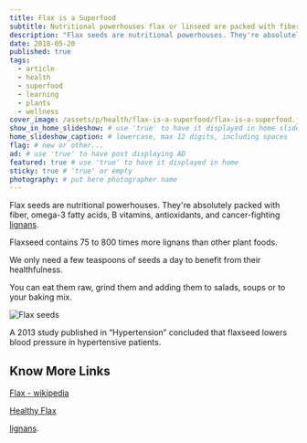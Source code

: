 ```yaml
---
title: Flax is a Superfood
subtitle: Nutritional powerhouses flax or linseed are packed with fiber, omega-3, vitamins, and antioxidants.
description: "Flax seeds are nutritional powerhouses. They're absolutely packed with fiber, omega-3 fatty acids, B vitamins, antioxidants, and cancer-fighting lignans."
date: 2018-05-20
published: true
tags:
  - article
  - health
  - superfood
  - learning
  - plants
  - wellness
cover_image: /assets/p/health/flax-is-a-superfood/flax-is-a-superfood.jpg
show_in_home_slideshow: # use 'true' to have it displayed in home slideshow
home_slideshow_caption: # lowercase, max 12 digits, including spaces
flag: # new or other...
ad: # use 'true' to have post displaying AD
featured: true # use 'true' to have it displayed in home
sticky: true # 'true' or empty
photography: # put here photographer name
---
```

Flax seeds are nutritional powerhouses. They're absolutely packed with fiber, omega-3 fatty acids, B vitamins, antioxidants, and cancer-fighting [lignans](https://en.wikipedia.org/wiki/Lignan).

Flaxseed contains 75 to 800 times more lignans than other plant foods.

We only need a few teaspoons of seeds a day to benefit from their healthfulness.

You can eat them raw, grind them and adding them to salads, soups or to your baking mix.

![Flax seeds](/assets/p/health/flax-is-a-superfood/flax-is-a-superfood.jpg)

A 2013 study published in “Hypertension” concluded that flaxseed lowers blood pressure in hypertensive patients.


## Know More Links

[Flax - wikipedia](https://en.wikipedia.org/wiki/Flax)

[Healthy Flax](https://www.healthyflax.org/)

[lignans](https://en.wikipedia.org/wiki/Lignan).
